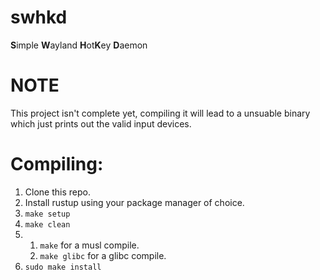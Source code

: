 # swhkd
**S**imple **W**ayland **H**ot**K**ey **D**aemon

# NOTE
This project isn't complete yet, compiling it will lead to a unsuable binary which just prints out the valid input devices.

# Compiling:
1) Clone this repo.
2) Install rustup using your package manager of choice.
3) `make setup`
4) `make clean`
5) 
	1) `make` for a musl compile.
	2) `make glibc` for a glibc compile.
6) `sudo make install`
